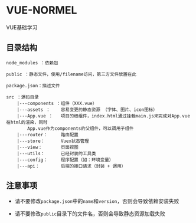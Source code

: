 # VUE-NORMEL
VUE基础学习

## 目录结构
```
node_modules ：依赖包

public ：静态文件，使用/filename访问，第三方文件放置在此

package.json：描述文件

src ：源码目录
    |---components ：组件（XXX.vue）
    |---assets ：    容易变更的静态资源 （字体、图片、icon图标）
    |---App.vue ：   项目的根组件，index.html通过挂载main.js来完成对App.vue在html的渲染，同时
        App.vue作为components的父组件，可以调用子组件
    |---router：     路由配置
    |---store：      Vuex状态管理
    |---view：       页面视图
    |---utils：      已经封装的工具类
    |---config：     程序配置（如：环境变量）
    |---api：        后端的接口请求（封装 + 调用）
```
## 注意事项
- 请不要修改`package.json`中的`name`和`version`，否则会导致依赖安装失败
  
- 请不要修改`public`目录下的文件名，否则会导致静态资源加载失败 

